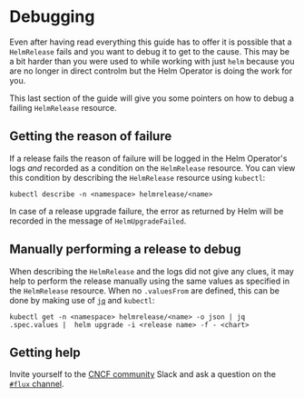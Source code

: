 # Debugging

Even after having read everything this guide has to offer it is possible that a
`HelmRelease` fails and you want to debug it to get to the cause. This may be
a bit harder than you were used to while working with just `helm` because you
are no longer in direct controlm but the Helm Operator is doing the work for
you.

This last section of the guide will give you some pointers on how to debug a
failing `HelmRelease` resource.

## Getting the reason of failure

If a release fails the reason of failure will be logged in the Helm Operator's
logs _and_ recorded as a condition on the `HelmRelease` resource. You can view
this condition by describing the `HelmRelease` resource using `kubectl`:

```console
kubectl describe -n <namespace> helmrelease/<name>
```

In case of a release upgrade failure, the error as returned by Helm will be
recorded in the message of `HelmUpgradeFailed`.

## Manually performing a release to debug

When describing the `HelmRelease` and the logs did not give any clues, it may
help to perform the release manually using the same values as specified in the
`HelmRelease` resource. When no `.valuesFrom` are defined, this can be done
by making use of [`jq`](https://stedolan.github.io/jq/) and `kubectl`:

```console
kubectl get -n <namespace> helmrelease/<name> -o json | jq .spec.values |  helm upgrade -i <release name> -f - <chart>
```

## Getting help

Invite yourself to the [CNCF community](https://slack.cncf.io) Slack and ask
a question on the [`#flux` channel](https://cloud-native.slack.com/archives/flux).
